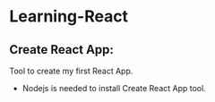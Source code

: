 # Learning-React

## Create React App:
Tool to create my first React App.
- Nodejs is needed to install Create React App tool.

